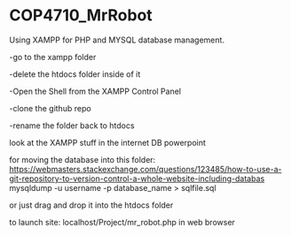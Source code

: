 # COP4710_MrRobot

Using XAMPP for PHP and MYSQL database management.

-go to the xampp folder

-delete the htdocs folder inside of it

-Open the Shell from the XAMPP Control Panel

-clone the github repo

-rename the folder back to htdocs

look at the XAMPP stuff in the internet DB powerpoint

for moving the database into this folder:
https://webmasters.stackexchange.com/questions/123485/how-to-use-a-git-repository-to-version-control-a-whole-website-including-databas
mysqldump -u username -p database_name > sqlfile.sql

or just drag and drop it into the htdocs folder

to launch site:
localhost/Project/mr_robot.php in web browser

